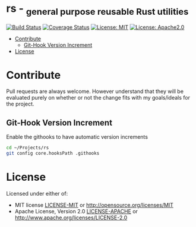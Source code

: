 rs - <sub>general purpose reusable Rust utilities</sub>
=======================================================
[![Build Status](https://travis-ci.org/phR0ze/rs.svg?branch=master)](https://travis-ci.org/phR0ze/rs)
[![Coverage Status](https://coveralls.io/repos/github/phR0ze/rs/badge.svg?branch=master)](https://coveralls.io/github/phR0ze/rs?branch=master)
[![License: MIT](https://img.shields.io/badge/License-MIT-blue.svg)](https://opensource.org/licenses/MIT)
[![License: Apache2.0](https://img.shields.io/badge/License-APACHE-blue.svg)](https://opensource.org/licenses/MIT)

* [Contribute](#contribute)
  * [Git-Hook Version Increment](#git-hook-version-increment)
* [License](#license)

# Contribute<a name="Contribute"/></a>
Pull requests are always welcome.  However understand that they will be evaluated purely on whether
or not the change fits with my goals/ideals for the project.

## Git-Hook Version Increment <a name="git-hook-version-increment"/></a>
Enable the githooks to have automatic version increments

```bash
cd ~/Projects/rs
git config core.hooksPath .githooks
```

# License <a name="license"/></a>
Licensed under either of:
 * MIT license [LICENSE-MIT](LICENSE-MIT) or http://opensource.org/licenses/MIT
 * Apache License, Version 2.0 [LICENSE-APACHE](LICENSE-APACHE) or http://www.apache.org/licenses/LICENSE-2.0
